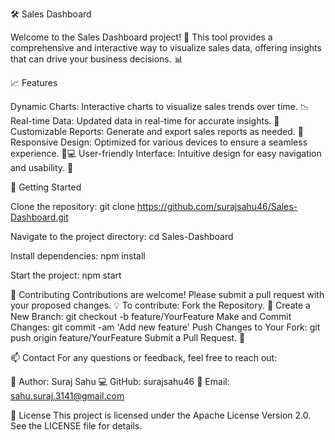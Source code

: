 🛠️ Sales Dashboard

Welcome to the Sales Dashboard project! 🚀 This tool provides a comprehensive and interactive way to visualize sales data, offering insights that can drive your business decisions. 📊

📈 Features

Dynamic Charts: Interactive charts to visualize sales trends over time. 📉
Real-time Data: Updated data in real-time for accurate insights. 🔄
Customizable Reports: Generate and export sales reports as needed. 📑
Responsive Design: Optimized for various devices to ensure a seamless experience. 📱💻
User-friendly Interface: Intuitive design for easy navigation and usability. 🌟


🚀 Getting Started

Clone the repository:
git clone https://github.com/surajsahu46/Sales-Dashboard.git

Navigate to the project directory:
cd Sales-Dashboard

Install dependencies:
npm install

Start the project:
npm start

🤝 Contributing
Contributions are welcome! Please submit a pull request with your proposed changes. 💡
To contribute: 
Fork the Repository. 
🍴 Create a New Branch: 
git checkout -b feature/YourFeature Make and Commit Changes: 
git commit -am 'Add new feature' Push Changes to Your Fork: 
git push origin feature/YourFeature 
Submit a Pull Request. 🔄


📫 Contact
For any questions or feedback, feel free to reach out:

👤 Author: Suraj Sahu 
💻 GitHub: surajsahu46 
📧 Email: sahu.suraj.3141@gmail.com

📝 License This project is licensed under the Apache License Version 2.0. See the LICENSE file for details.

